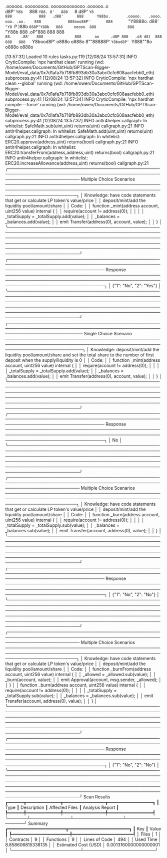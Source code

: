 

  .oooooo.    ooooooooo.   ooooooooooooo  .oooooo..o                                 
 d8P'  `Y8b   `888   `Y88. 8'   888   `8 d8P'    `Y8                                 
888            888   .d88'      888      Y88bo.       .ooooo.   .oooo.   ooo. .oo.   
888            888ooo88P'       888       `"Y8888o.  d88' `"Y8 `P  )88b  `888P"Y88b  
888     ooooo  888              888           `"Y88b 888        .oP"888   888   888  
`88.    .88'   888              888      oo     .d8P 888   .o8 d8(  888   888   888  
 `Y8bood8P'   o888o            o888o     8""88888P'  `Y8bod8P' `Y888""8o o888o o888o                                                        


                                                                   

[13:57:31] Loaded 10 rules                                                                                                                                                                                                                                             tasks.py:119
[12/08/24 13:57:31] INFO     CryticCompile: 'npx hardhat clean' running (wd: /home/owen/Documents/GitHub/GPTScan-Bigger-Model/eval_data/0x7d1afa7b718fb893db30a3abc0cfc608aacfebb0_eth)                                                                            subprocess.py:41
[12/08/24 13:57:32] INFO     CryticCompile: 'npx hardhat clean --global' running (wd: /home/owen/Documents/GitHub/GPTScan-Bigger-Model/eval_data/0x7d1afa7b718fb893db30a3abc0cfc608aacfebb0_eth)                                                                   subprocess.py:41
[12/08/24 13:57:34] INFO     CryticCompile: 'npx hardhat compile --force' running (wd: /home/owen/Documents/GitHub/GPTScan-Bigger-Model/eval_data/0x7d1afa7b718fb893db30a3abc0cfc608aacfebb0_eth)                                                                  subprocess.py:41
[12/08/24 13:57:37] INFO     antlr4helper.callgraph: In whitelist: SafeMath.sub(uint,uint) returns(uint)                                                                                                                                                            callgraph.py:21
                    INFO     antlr4helper.callgraph: In whitelist: SafeMath.add(uint,uint) returns(uint)                                                                                                                                                            callgraph.py:21
                    INFO     antlr4helper.callgraph: In whitelist: ERC20.approve(address,uint) returns(bool)                                                                                                                                                        callgraph.py:21
                    INFO     antlr4helper.callgraph: In whitelist: ERC20.transferFrom(address,address,uint) returns(bool)                                                                                                                                           callgraph.py:21
                    INFO     antlr4helper.callgraph: In whitelist: ERC20.increaseAllowance(address,uint) returns(bool)                                                                                                                                              callgraph.py:21
╭─────────────────────────────────────────────────────────────────────────────────────────────────────────────────────────── Multiple Choice Scenarios ───────────────────────────────────────────────────────────────────────────────────────────────────────────────────────────╮
│ Knowledge: have code statements that get or calculate LP token's value/price                                                                                                                                                                                                    │
│ deposit/mint/add the liquidity pool/amount/share                                                                                                                                                                                                                                │
│ Code:                                                                                                                                                                                                                                                                           │
│     function _mint(address account, uint256 value) internal {                                                                                                                                                                                                                   │
│         require(account != address(0));                                                                                                                                                                                                                                         │
│                                                                                                                                                                                                                                                                                 │
│         _totalSupply = _totalSupply.add(value);                                                                                                                                                                                                                                 │
│         _balances = _balances.add(value);                                                                                                                                                                                                                                       │
│         emit Transfer(address(0), account, value);                                                                                                                                                                                                                              │
│     }                                                                                                                                                                                                                                                                           │
╰─────────────────────────────────────────────────────────────────────────────────────────────────────────────────────────────────────────────────────────────────────────────────────────────────────────────────────────────────────────────────────────────────────────────────╯
╭─────────────────────────────────────────────────────────────────────────────────────────────────────────────────────────────────── Response ────────────────────────────────────────────────────────────────────────────────────────────────────────────────────────────────────╮
│ {"1": "No", "2": "Yes"}                                                                                                                                                                                                                                                         │
╰─────────────────────────────────────────────────────────────────────────────────────────────────────────────────────────────────────────────────────────────────────────────────────────────────────────────────────────────────────────────────────────────────────────────────╯
╭──────────────────────────────────────────────────────────────────────────────────────────────────────────────────────────── Single Choice Scenario ─────────────────────────────────────────────────────────────────────────────────────────────────────────────────────────────╮
│ Knowledge: deposit/mint/add the liquidity pool/amount/share and set the total share to the number of first deposit when the supply/liquidity is 0                                                                                                                               │
│ Code:                                                                                                                                                                                                                                                                           │
│     function _mint(address account, uint256 value) internal {                                                                                                                                                                                                                   │
│         require(account != address(0));                                                                                                                                                                                                                                         │
│                                                                                                                                                                                                                                                                                 │
│         _totalSupply = _totalSupply.add(value);                                                                                                                                                                                                                                 │
│         _balances = _balances.add(value);                                                                                                                                                                                                                                       │
│         emit Transfer(address(0), account, value);                                                                                                                                                                                                                              │
│     }                                                                                                                                                                                                                                                                           │
╰─────────────────────────────────────────────────────────────────────────────────────────────────────────────────────────────────────────────────────────────────────────────────────────────────────────────────────────────────────────────────────────────────────────────────╯
╭─────────────────────────────────────────────────────────────────────────────────────────────────────────────────────────────────── Response ────────────────────────────────────────────────────────────────────────────────────────────────────────────────────────────────────╮
│ No                                                                                                                                                                                                                                                                              │
╰─────────────────────────────────────────────────────────────────────────────────────────────────────────────────────────────────────────────────────────────────────────────────────────────────────────────────────────────────────────────────────────────────────────────────╯
╭─────────────────────────────────────────────────────────────────────────────────────────────────────────────────────────── Multiple Choice Scenarios ───────────────────────────────────────────────────────────────────────────────────────────────────────────────────────────╮
│ Knowledge: have code statements that get or calculate LP token's value/price                                                                                                                                                                                                    │
│ deposit/mint/add the liquidity pool/amount/share                                                                                                                                                                                                                                │
│ Code:                                                                                                                                                                                                                                                                           │
│     function _burn(address account, uint256 value) internal {                                                                                                                                                                                                                   │
│         require(account != address(0));                                                                                                                                                                                                                                         │
│                                                                                                                                                                                                                                                                                 │
│         _totalSupply = _totalSupply.sub(value);                                                                                                                                                                                                                                 │
│         _balances = _balances.sub(value);                                                                                                                                                                                                                                       │
│         emit Transfer(account, address(0), value);                                                                                                                                                                                                                              │
│     }                                                                                                                                                                                                                                                                           │
╰─────────────────────────────────────────────────────────────────────────────────────────────────────────────────────────────────────────────────────────────────────────────────────────────────────────────────────────────────────────────────────────────────────────────────╯
╭─────────────────────────────────────────────────────────────────────────────────────────────────────────────────────────────────── Response ────────────────────────────────────────────────────────────────────────────────────────────────────────────────────────────────────╮
│ {"1": "No", "2": "No"}                                                                                                                                                                                                                                                          │
╰─────────────────────────────────────────────────────────────────────────────────────────────────────────────────────────────────────────────────────────────────────────────────────────────────────────────────────────────────────────────────────────────────────────────────╯
╭─────────────────────────────────────────────────────────────────────────────────────────────────────────────────────────── Multiple Choice Scenarios ───────────────────────────────────────────────────────────────────────────────────────────────────────────────────────────╮
│ Knowledge: have code statements that get or calculate LP token's value/price                                                                                                                                                                                                    │
│ deposit/mint/add the liquidity pool/amount/share                                                                                                                                                                                                                                │
│ Code:                                                                                                                                                                                                                                                                           │
│     function _burnFrom(address account, uint256 value) internal {                                                                                                                                                                                                               │
│         _allowed = _allowed.sub(value);                                                                                                                                                                                                                                         │
│         _burn(account, value);                                                                                                                                                                                                                                                  │
│         emit Approval(account, msg.sender, _allowed);                                                                                                                                                                                                                           │
│     }                                                                                                                                                                                                                                                                           │
│     function _burn(address account, uint256 value) internal {                                                                                                                                                                                                                   │
│         require(account != address(0));                                                                                                                                                                                                                                         │
│                                                                                                                                                                                                                                                                                 │
│         _totalSupply = _totalSupply.sub(value);                                                                                                                                                                                                                                 │
│         _balances = _balances.sub(value);                                                                                                                                                                                                                                       │
│         emit Transfer(account, address(0), value);                                                                                                                                                                                                                              │
│     }                                                                                                                                                                                                                                                                           │
╰─────────────────────────────────────────────────────────────────────────────────────────────────────────────────────────────────────────────────────────────────────────────────────────────────────────────────────────────────────────────────────────────────────────────────╯
╭─────────────────────────────────────────────────────────────────────────────────────────────────────────────────────────────────── Response ────────────────────────────────────────────────────────────────────────────────────────────────────────────────────────────────────╮
│ {"1": "No", "2": "No"}                                                                                                                                                                                                                                                          │
╰─────────────────────────────────────────────────────────────────────────────────────────────────────────────────────────────────────────────────────────────────────────────────────────────────────────────────────────────────────────────────────────────────────────────────╯
                      Scan Results                       
┏━━━━━━┳━━━━━━━━━━━━━┳━━━━━━━━━━━━━━━━┳━━━━━━━━━━━━━━━━━┓
┃ Type ┃ Description ┃ Affected Files ┃ Analysis Report ┃
┡━━━━━━╇━━━━━━━━━━━━━╇━━━━━━━━━━━━━━━━╇━━━━━━━━━━━━━━━━━┩
└──────┴─────────────┴────────────────┴─────────────────┘
                    Summary                     
┏━━━━━━━━━━━━━━━━━━━━━━┳━━━━━━━━━━━━━━━━━━━━━━━┓
┃ Key                  ┃ Value                 ┃
┡━━━━━━━━━━━━━━━━━━━━━━╇━━━━━━━━━━━━━━━━━━━━━━━┩
│ Files                │ 1                     │
│ Contracts            │ 9                     │
│ Functions            │ 9                     │
│ Lines of Code        │ 494                   │
│ Used Time            │ 8.858606815338135     │
│ Estimated Cost (USD) │ 0.0013160000000000001 │
└──────────────────────┴───────────────────────┘
